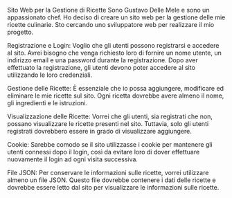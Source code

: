 Sito Web per la Gestione di Ricette
Sono Gustavo Delle Mele e sono un appassionato chef. Ho deciso di creare un sito web per la gestione delle mie ricette culinarie. Sto cercando uno sviluppatore web per realizzare il mio progetto.

Registrazione e Login: Voglio che gli utenti possono registrarsi e accedere al sito. Avrei bisogno che venga richiesto loro di fornire un nome utente, un indirizzo email e una password durante la registrazione. Dopo aver effettuato la registrazione, gli utenti devono poter accedere al sito utilizzando le loro credenziali.

Gestione delle Ricette: È essenziale che io possa aggiungere, modificare ed eliminare le mie ricette sul sito. Ogni ricetta dovrebbe avere almeno il nome, gli ingredienti e le istruzioni.

Visualizzazione delle Ricette: Vorrei che gli utenti, sia registrati che non, possano visualizzare le ricette presenti nel sito. Tuttavia, solo gli utenti registrati dovrebbero essere in grado di visualizzare aggiungere.

Cookie: Sarebbe comodo se il sito utilizzasse i cookie per mantenere gli utenti connessi dopo il login, così da evitare loro di dover effettuare nuovamente il login ad ogni visita successiva.

File JSON: Per conservare le informazioni sulle ricette, vorrei utilizzare almeno un file JSON. Questo file dovrebbe contenere i dati delle ricette e dovrebbe essere letto dal sito per visualizzare le informazioni sulle ricette.
